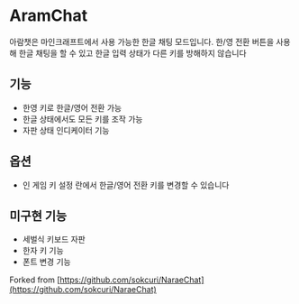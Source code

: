 # AramChat
아람챗은 마인크래프트에서 사용 가능한 한글 채팅 모드입니다. 한/영 전환 버튼을 사용해 한글 채팅을 할 수 있고 한글 입력 상태가 다른 키를 방해하지 않습니다

## 기능
* 한영 키로 한글/영어 전환 가능
* 한글 상태에서도 모든 키를 조작 가능
* 자판 상태 인디케이터 기능

## 옵션
* 인 게임 키 설정 란에서 한글/영어 전환 키를 변경할 수 있습니다

## 미구현 기능
* 세벌식 키보드 자판
* 한자 키 기능
* 폰트 변경 기능


Forked from [https://github.com/sokcuri/NaraeChat](https://github.com/sokcuri/NaraeChat)
